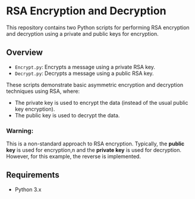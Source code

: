 # RSA Encryption and Decryption

This repository contains two Python scripts for performing RSA encryption and decryption using a private and public keys for encryption.

## Overview

- `Encrypt.py`: Encrypts a message using a private RSA key.
- `Decrypt.py`: Decrypts a message using a public RSA key.

These scripts demonstrate basic asymmetric encryption and decryption techniques using RSA, where:

- The private key is used to encrypt the data (instead of the usual public key encryption).
- The public key is used to decrypt the data.

### Warning:
This is a non-standard approach to RSA encryption. Typically, the **public key** is used for encryption,n and the **private key** is used for decryption. However, for this example, the reverse is implemented.

## Requirements

- Python 3.x


